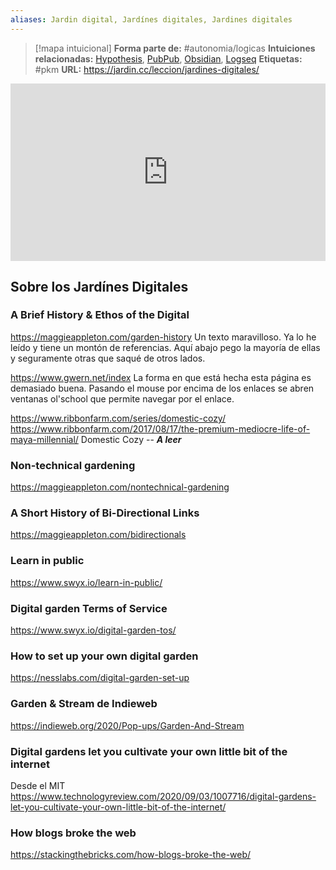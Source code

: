 ```yaml
---
aliases: Jardin digital, Jardínes digitales, Jardines digitales
--- 
```

> [!mapa intuicional]
> **Forma parte de:** #autonomia/logicas 
> **Intuiciones relacionadas:** [Hypothesis](Hypothesis.md), [PubPub](PubPub.md), [Obsidian](Obsidian), [Logseq](Logseq)
> **Etiquetas:** #pkm 
> **URL:** https://jardin.cc/leccion/jardines-digitales/


<div style="position: relative; padding-top: 56.25%;"><iframe title="Sesion 4 - Jardines Digitales (10 noviembre 2023)" width="100%" height="100%" src="https://video.anartist.org/videos/embed/52f118e5-b7c6-406d-bd7d-d06e31646a49" frameborder="0" allowfullscreen="" sandbox="allow-same-origin allow-scripts allow-popups" style="position: absolute; inset: 0px;"></iframe></div>


## Sobre los Jardínes Digitales
### A Brief History & Ethos of the Digital 
https://maggieappleton.com/garden-history
Un texto maravilloso. Ya lo he leído y tiene un montón de referencias. Aquí abajo pego la mayoría de ellas y seguramente otras que saqué de otros lados.

https://www.gwern.net/index
La forma en que está hecha esta página es demasiado buena. Pasando el mouse por encima de los enlaces se abren ventanas ol'school que permite navegar por el enlace.


https://www.ribbonfarm.com/series/domestic-cozy/
https://www.ribbonfarm.com/2017/08/17/the-premium-mediocre-life-of-maya-millennial/
Domestic Cozy -- ***A leer***


### Non-technical gardening
https://maggieappleton.com/nontechnical-gardening

### A Short History of Bi-Directional Links
https://maggieappleton.com/bidirectionals

### Learn in public
https://www.swyx.io/learn-in-public/

### Digital garden Terms of Service
https://www.swyx.io/digital-garden-tos/

### How to set up your own digital garden
https://nesslabs.com/digital-garden-set-up

### Garden & Stream de Indieweb
https://indieweb.org/2020/Pop-ups/Garden-And-Stream

### Digital gardens let you cultivate your own little bit of the internet
Desde el MIT
https://www.technologyreview.com/2020/09/03/1007716/digital-gardens-let-you-cultivate-your-own-little-bit-of-the-internet/

### How blogs broke the web
https://stackingthebricks.com/how-blogs-broke-the-web/

